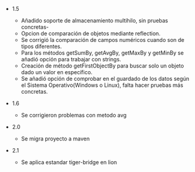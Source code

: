 - 1.5 
    - Añadido soporte de almacenamiento multihilo, sin pruebas concretas-
    - Opcion de comparación de objetos mediante reflection.
    - Se corrigió la comparación de campos numéricos cuando son de tipos diferentes.
    - Para los métodos getSumBy, getAvgBy, getMaxBy y getMinBy se añadió opción para
      trabajar con strings.
    - Creación de método getFirstObjectBy para buscar solo un objeto dado un valor en específico.
    - Se añadió opción de comprobar en el guardado de los datos según el Sistema Operativo(Windows o Linux), falta
        hacer pruebas más concretas.

- 1.6 
    - Se corrigieron problemas con metodo avg

- 2.0
    - Se migra proyecto a maven
    
- 2.1
    - Se aplica estandar tiger-bridge en lion